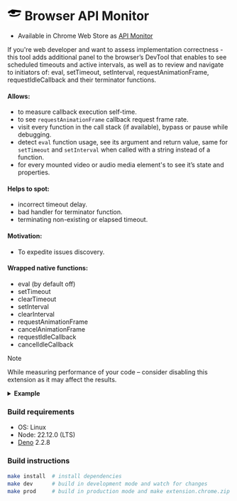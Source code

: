 # <img src="./public/img/icon.svg" width="32"/> Browser API Monitor

- Available in Chrome Web Store as [API Monitor](https://chromewebstore.google.com/detail/api-monitor/bghmfoakiidiedpheejcjhciekobjcjp)

If you're web developer and want to assess implementation correctness - this tool adds additional panel to the browser’s DevTool that enables to see scheduled timeouts and active intervals, as well as to review and navigate to initiators of: eval, setTimeout, setInterval, requestAnimationFrame, requestIdleCallback and their terminator functions.

#### Allows:

- to measure callback execution self-time.
- to see `requestAnimationFrame` callback request frame rate.
- visit every function in the call stack (if available), bypass or pause while debugging.
- detect `eval` function usage, see its argument and return value, same for `setTimeout` and `setInterval` when called with a string instead of a function.
- for every mounted video or audio media element's to see it’s state and properties.

#### Helps to spot:

- incorrect timeout delay.
- bad handler for terminator function.
- terminating non-existing or elapsed timeout.

#### Motivation:

- To expedite issues discovery.

#### Wrapped native functions:

- eval (by default off)
- setTimeout
- clearTimeout
- setInterval
- clearInterval
- requestAnimationFrame
- cancelAnimationFrame
- requestIdleCallback
- cancelIdleCallback

> [!NOTE]
> While measuring performance of your code – consider disabling this extension as it may affect the results.

<details>
  <summary> <strong>Example</strong> </summary>

![screenshot](./doc/screenshot-02.png)
![screenshot](./doc/screenshot-04.png)

</details>

### Build requirements

- OS: Linux
- Node: 22.12.0 (LTS)
- [Deno](https://docs.deno.com/runtime/getting_started/installation/) 2.2.8

### Build instructions

```bash
make install  # install dependencies
make dev      # build in development mode and watch for changes
make prod     # build in production mode and make extension.chrome.zip
```
